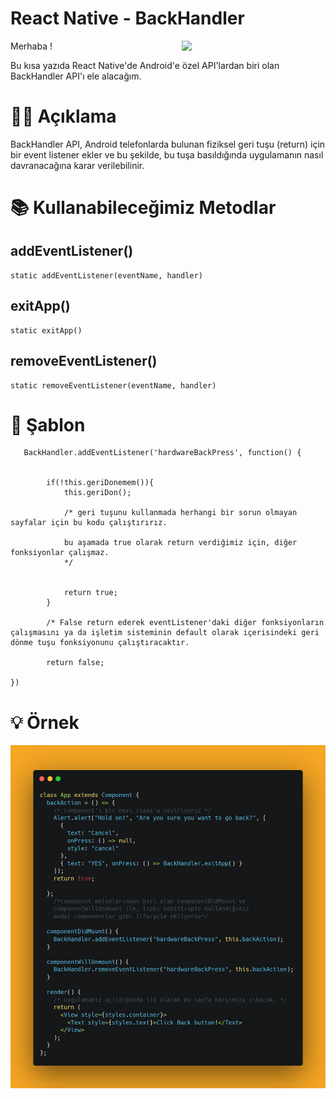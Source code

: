 # React Native - BackHandler
<img style="width:230px;
margin:0px 0px 15px 15px;
float:right;" src="../week1/images/subway_video.gif" align="right">

Merhaba ! 

Bu kısa yazıda React Native'de Android'e özel API'lardan biri olan BackHandler API'ı ele alacağım. 


# 💁‍♂️ Açıklama

BackHandler API, Android telefonlarda bulunan fiziksel geri tuşu (return) için bir event listener ekler ve bu şekilde,  bu tuşa basıldığında uygulamanın nasıl davranacağına karar verilebilinir.

# 📚 Kullanabileceğimiz Metodlar

## addEventListener()
    static addEventListener(eventName, handler)

## exitApp()
    static exitApp()
## removeEventListener()
    static removeEventListener(eventName, handler)
    

# 📝 Şablon



       BackHandler.addEventListener('hardwareBackPress', function() {


            if(!this.geriDonemem()){
                this.geriDon();
                
                /* geri tuşunu kullanmada herhangi bir sorun olmayan sayfalar için bu kodu çalıştırırız. 
                
                bu aşamada true olarak return verdiğimiz için, diğer fonksiyonlar çalışmaz.
                */


                return true;
            }

            /* False return ederek eventListener'daki diğer fonksiyonların çalışmasını ya da işletim sisteminin default olarak içerisindeki geri dönme tuşu fonksiyonunu çalıştıracaktır.

            return false;

    })
# 💡 Örnek

![ornekimg](/week1/images/ornek.png)
